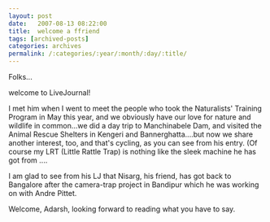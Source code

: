```yaml
---
layout: post
date:	2007-08-13 08:22:00
title:  welcome a ffriend
tags: [archived-posts]
categories: archives
permalink: /:categories/:year/:month/:day/:title/
---
```

Folks...

welcome <LJ user="adarshraju"> to LiveJournal!

I met him when I went to meet the people who took the Naturalists' Training Program in May this year, and we obviously have our love for nature and wildlife in common...we did a day trip to Manchinabele Dam, and visited the Animal Rescue Shelters in Kengeri and Bannerghatta....but now we share another interest, too, and that's cycling, as you can see from his entry. (Of course my LRT (Little Rattle Trap) is nothing like the sleek machine he has got from <LJ user="rohan_kini">....

I am glad to see from his LJ that Nisarg, his friend, has got back to Bangalore after the camera-trap project in Bandipur which he was working on with Andre Pittet. 

Welcome, Adarsh, looking forward to reading what you have to say.

